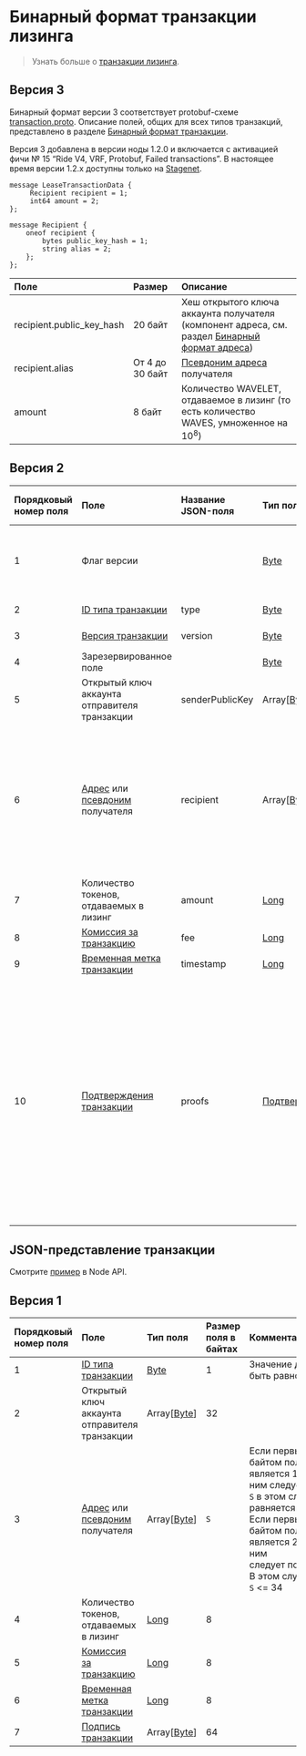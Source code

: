 # Бинарный формат транзакции лизинга

> Узнать больше о [транзакции лизинга](/ru/blockchain/transaction-type/lease-transaction).

## Версия 3

Бинарный формат версии 3 соответствует protobuf-схеме [transaction.proto](https://github.com/wavesplatform/protobuf-schemas/blob/master/proto/waves/transaction.proto). Описание полей, общих для всех типов транзакций, представлено в разделе [Бинарный формат транзакции](/ru/blockchain/binary-format/transaction-binary-format/).

Версия 3 добавлена в версии ноды 1.2.0 и включается с активацией фичи № 15 “Ride V4, VRF, Protobuf, Failed transactions”. В настоящее время версии 1.2.x доступны только на [Stagenet](/ru/blockchain/blockchain-network/).

```
message LeaseTransactionData {
     Recipient recipient = 1;
     int64 amount = 2;
};

message Recipient {
    oneof recipient {
        bytes public_key_hash = 1;
        string alias = 2;
    };
};
```

| Поле | Размер | Описание |
| :--- | :--- | :--- |
| recipient.public_key_hash | 20 байт | Хеш открытого ключа аккаунта получателя (компонент адреса, см. раздел [Бинарный формат адреса](/ru/blockchain/binary-format/address-binary-format)) |
| recipient.alias | От 4 до 30 байт | [Псевдоним адреса](/ru/blockchain/account/alias) получателя |
| amount | 8 байт | Количество WAVELET, отдаваемое в лизинг (то есть количество WAVES, умноженное на 10<sup>8</sup>) |

## Версия 2

| Порядковый номер поля | Поле | Название JSON-поля |Тип поля | Размер поля в байтах | Комментарий |
| :--- | :--- | :--- | :--- | :--- | :--- |
| 1 | Флаг версии | | [Byte](/ru/blockchain/blockchain/blockchain-data-types) | 1 | Указывает что [версия транзакции](/ru/blockchain/binary-format/transaction-binary-format/) является второй или выше.<br>Значение должно быть равно 0 |
| 2 | [ID типа транзакции](/ru/blockchain/transaction-type/) | type | [Byte](/ru/blockchain/blockchain/blockchain-data-types) | 1 | Значение должно быть равно 8 |
| 3 | [Версия транзакции](/ru/blockchain/transaction/transaction-version) |version| [Byte](/ru/blockchain/blockchain/blockchain-data-types) | 1 | Значение должно быть равно 2 |
| 4 | Зарезервированное поле |  | [Byte](/ru/blockchain/blockchain/blockchain-data-types) | 1 | Значение должно быть равно 0 |
| 5 | Открытый ключ аккаунта отправителя транзакции | senderPublicKey | Array[[Byte](/ru/blockchain/blockchain/blockchain-data-types)] | 32 |  |
| 6 | [Адрес](/ru/blockchain/account/address) или [псевдоним](/ru/blockchain/account/alias) получателя | recipient | Array[[Byte](/ru/blockchain/blockchain/blockchain-data-types)] | `S` | Если первым байтом поля является 1, то за ним следует адрес. `S` в этом случае равняется 26.<br>Если первым байтом поля является 2, то за ним следует псевдоним. В этом случае 8 <= `S` <= 34 |
| 7 | Количество токенов, отдаваемых в лизинг | amount | [Long](/ru/blockchain/blockchain/blockchain-data-types) | 8 |  |
| 8 | [Комиссия за транзакцию](/ru/blockchain/transaction/transaction-fee) | fee | [Long](/ru/blockchain/blockchain/blockchain-data-types) | 8 |  |
| 9 | [Временная метка транзакции](/ru/blockchain/transaction/transaction-timestamp) | timestamp | [Long](/ru/blockchain/blockchain/blockchain-data-types) | 8 |  |
| 10 | [Подтверждения транзакции](/ru/blockchain/transaction/transaction-proof) |proofs| [Подтверждения](/ru/blockchain/transaction/transaction-proof) | `S` | Если массив пустой, то `S`= 3. <br>Если массив не пустой, то `S`= 3 + 2 × `N` + (`P`<sub>1</sub> + `P`<sub>2</sub> + ... + `P`<sub>n</sub>), <br>где <br>`N` — количество подтверждений в массиве, <br>`P`<sub>n</sub> — размер `N`-го подтверждения в байтах.<br> Максимальное количество подтверждений в массиве — 8. Максимальный размер каждого подтверждения — 64 байта |

## JSON-представление транзакции

Смотрите [пример](https://nodes.wavesnodes.com/transactions/info/J6jZCzLpWJX8EDVhopKFx1mcbFizLGHVb44dvqPzH4QS) в Node API.

## Версия 1

| Порядковый номер поля | Поле | Тип поля | Размер поля в байтах | Комментарий |
| :--- | :--- | :--- | :--- | :--- |
| 1 | [ID типа транзакции](/ru/blockchain/transaction-type/) | [Byte](/ru/blockchain/blockchain/blockchain-data-types) | 1 | Значение должно быть равно 8 |
| 2 | Открытый ключ аккаунта отправителя транзакции | Array[[Byte](/ru/blockchain/blockchain/blockchain-data-types)] | 32 |  |
| 3 | [Адрес](/ru/blockchain/account/address) или [псевдоним](/ru/blockchain/account/alias) получателя | Array[[Byte](/ru/blockchain/blockchain/blockchain-data-types)] | `S` | Если первым байтом поля является 1, то за ним следует адрес. `S` в этом случае равняется 26.<br>Если первым байтом поля является 2, то за ним следует псевдоним. В этом случае 8 <= `S` <= 34 |
| 4 | Количество токенов, отдаваемых в лизинг | [Long](/ru/blockchain/blockchain/blockchain-data-types) | 8 |  |
| 5 | [Комиссия за транзакцию](/ru/blockchain/transaction/transaction-fee) | [Long](/ru/blockchain/blockchain/blockchain-data-types) | 8 |  |
| 6 | [Временная метка транзакции](/ru/blockchain/transaction/transaction-timestamp) | [Long](/ru/blockchain/blockchain/blockchain-data-types)| 8 |  |
| 7 | [Подпись транзакции](/ru/blockchain/transaction/transaction-signature) | Array[[Byte](/ru/blockchain/blockchain/blockchain-data-types)] | 64 |  |  |

